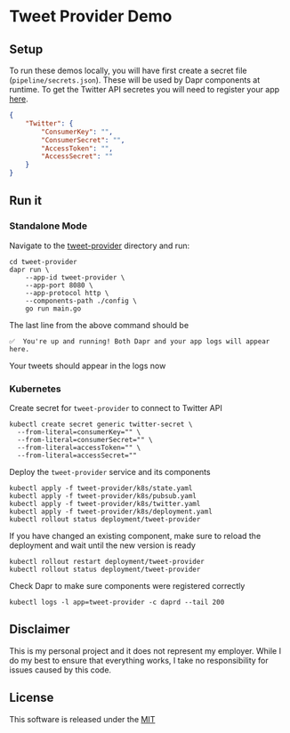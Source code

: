 # Tweet Provider Demo 

## Setup 

To run these demos locally, you will have first create a secret file (`pipeline/secrets.json`). These will be used by Dapr components at runtime. To get the Twitter API secretes you will need to register your app [here](https://developer.twitter.com/en/apps/create).

```json
{
    "Twitter": {
        "ConsumerKey": "",
        "ConsumerSecret": "",
        "AccessToken": "",
        "AccessSecret": ""
    }
}
```

## Run it

### Standalone Mode

Navigate to the [tweet-provider](./tweet-provider) directory and run:

```shell
cd tweet-provider
dapr run \
    --app-id tweet-provider \
    --app-port 8080 \
    --app-protocol http \
    --components-path ./config \
    go run main.go
```

The last line from the above command should be

```shell
✅  You're up and running! Both Dapr and your app logs will appear here.
```

Your tweets should appear in the logs now


### Kubernetes 


Create secret for `tweet-provider` to connect to Twitter API 

```shell
kubectl create secret generic twitter-secret \
  --from-literal=consumerKey="" \
  --from-literal=consumerSecret="" \
  --from-literal=accessToken="" \
  --from-literal=accessSecret=""
```

Deploy the `tweet-provider` service and its components

```shell
kubectl apply -f tweet-provider/k8s/state.yaml
kubectl apply -f tweet-provider/k8s/pubsub.yaml
kubectl apply -f tweet-provider/k8s/twitter.yaml
kubectl apply -f tweet-provider/k8s/deployment.yaml
kubectl rollout status deployment/tweet-provider
```

If you have changed an existing component, make sure to reload the deployment and wait until the new version is ready

```shell
kubectl rollout restart deployment/tweet-provider
kubectl rollout status deployment/tweet-provider
```

Check Dapr to make sure components were registered correctly 

```shell
kubectl logs -l app=tweet-provider -c daprd --tail 200
```

## Disclaimer

This is my personal project and it does not represent my employer. While I do my best to ensure that everything works, I take no responsibility for issues caused by this code.

## License

This software is released under the [MIT](../LICENSE)

